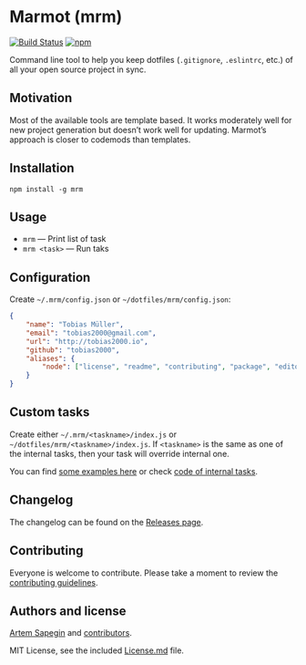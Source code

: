 # Marmot (mrm)

[![Build Status](https://travis-ci.org/sapegin/mrm.svg)](https://travis-ci.org/sapegin/mrm)
[![npm](https://img.shields.io/npm/v/mrm.svg)](https://www.npmjs.com/package/mrm)

Command line tool to help you keep dotfiles (`.gitignore`, `.eslintrc`, etc.) of all your open source project in sync.

## Motivation

Most of the available tools are template based. It works moderately well for new project generation but doesn’t work well for updating. Marmot’s approach is closer to codemods than templates.

## Installation

```
npm install -g mrm
```

## Usage

* `mrm` — Print list of task
* `mrm <task>` — Run taks

## Configuration

Create `~/.mrm/config.json` or `~/dotfiles/mrm/config.json`:

```json
{
    "name": "Tobias Müller",
    "email": "tobias2000@gmail.com",
    "url": "http://tobias2000.io",
    "github": "tobias2000",
    "aliases": {
        "node": ["license", "readme", "contributing", "package", "editorconfig", "eslint", "gitignore"]
    }
}
```

## Custom tasks

Create either `~/.mrm/<taskname>/index.js` or `~/dotfiles/mrm/<taskname>/index.js`. If `<taskname>` is the same as one of the internal tasks, then your task will override internal one.

You can find [some examples here](https://github.com/sapegin/dotfiles/tree/master/mrm) or check [code of internal tasks](https://github.com/sapegin/mrm/tree/master/src/tasks).

## Changelog

The changelog can be found on the [Releases page](https://github.com/sapegin/mrm/releases).

## Contributing

Everyone is welcome to contribute. Please take a moment to review the [contributing guidelines](Contributing.md).

## Authors and license

[Artem Sapegin](http://sapegin.me) and [contributors](https://github.com/sapegin/mrm/graphs/contributors).

MIT License, see the included [License.md](License.md) file.
